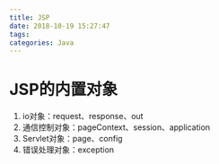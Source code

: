 ```yaml
---
title: JSP
date: 2018-10-19 15:27:47
tags:
categories: Java
---
```


# JSP的内置对象
1. io对象：request、response、out
1. 通信控制对象：pageContext、session、application
1. Servlet对象：page、config
1. 错误处理对象：exception



